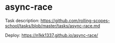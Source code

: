 # async-race

Task description: https://github.com/rolling-scopes-school/tasks/blob/master/tasks/async-race.md

Deploy: https://n1kk1337.github.io/async-race/
